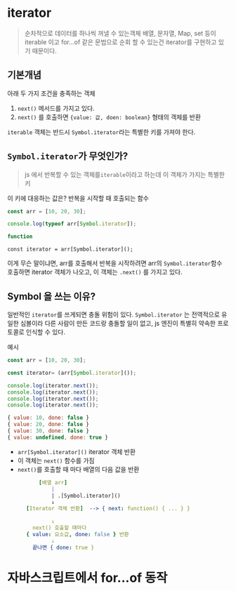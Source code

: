 # iterator
> 순차적으로 데이터를 하나씩 꺼낼 수 있는객체
> 배열, 문자열, Map, set 등이 iterable 이고
> for...of 같은 문법으로 순회 할 수 있는건 iterator를 구현하고 있기 때문이다.

## 기본개념
아래 두 가지 조건을 충족하는 객체
1. `next()` 메서드를 가지고 있다.
2. `next()`
를 호출하면 `{value: 값, doen: boolean}` 형태의 객체를 반환

`iterable` 객체는 반드시 `Symbol.iterator`라는 특별한 키를 가져야 한다.

## `Symbol.iterator`가 무엇인가?
> js 에서 반복할 수 있는 객체를`iterable`이라고 하는데 이 객체가 가지는 특별한 키

이 키에 대응하는 값은?
반복을 시작할 때 호출되는 함수

```js
const arr = [10, 20, 30];

console.log(typeof arr[Symbol.iterator]);

function
```

`const iterator = arr[Symbol.iterator]();`

이게 무슨 말이냐면, arr를 호출해서 반복을 시작하려면 arr의 `Symbol.iterator`함수 호출하면 iterator 객체가 나오고, 이 객체는 `.next()` 를 가지고 있다.

## Symbol 을 쓰는 이유?
일반적인 `iterator`를 쓰게되면 충돌 위험이 있다.
`Symbol.iterator` 는 전역적으로 유일한 심볼이라 다른 사람이 만든 코드랑 충돌할 일이 없고, js 엔진이 특별히 약속한 프로토콜로 인식할 수 있다.

예시
```js
const arr = [10, 20, 30];

const iterator= (arr[Symbol.iterator]());

console.log(iterator.next());
console.log(iterator.next());
console.log(iterator.next());
console.log(iterator.next());

{ value: 10, done: false }
{ value: 20, done: false }
{ value: 30, done: false }
{ value: undefined, done: true }
```
- `arr[Symbol.iterator]()` iterator 객체 반환
- 이 객체는 `next()` 함수를 가짐
- `next()`를 호출할 때 마다 배열의 다음 값을 반환

```yaml
          [배열 arr]
              |
              | .[Symbol.iterator]()
              ↓
      [Iterator 객체 반환]  --> { next: function() { ... } }

              ↓
        next() 호출할 때마다
      { value: 요소값, done: false } 반환
              ↓
        끝나면 { done: true }
```

# 자바스크립트에서 for...of 동작
